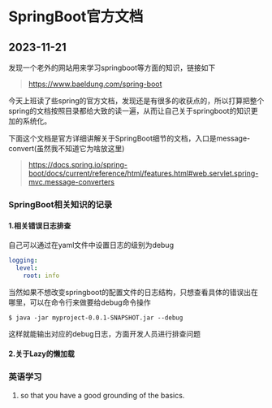 # SpringBoot官方文档

## 2023-11-21

发现一个老外的网站用来学习springboot等方面的知识，链接如下

> https://www.baeldung.com/spring-boot

今天上班读了些spring的官方文档，发现还是有很多的收获点的，所以打算把整个spring的文档按照目录都给大致的读一遍，从而让自己关于springboot的知识更加的系统化。

下面这个文档是官方详细讲解关于SpringBoot细节的文档，入口是message-convert(虽然我不知道它为啥放这里)

> https://docs.spring.io/spring-boot/docs/current/reference/html/features.html#web.servlet.spring-mvc.message-converters

### SpringBoot相关知识的记录

#### 1.相关错误日志排查

自己可以通过在yaml文件中设置日志的级别为debug

```yaml
logging:
  level:
    root: info
```

当然如果不想改变springboot的配置文件的日志结构，只想查看具体的错误出在哪里，可以在命令行来做要给debug命令操作

```shell
$ java -jar myproject-0.0.1-SNAPSHOT.jar --debug
```

这样就能输出对应的debug日志，方面开发人员进行排查问题

#### 2.关于Lazy的懒加载



### 英语学习

1. so that you have a good grounding of the basics.